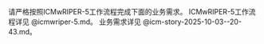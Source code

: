 请严格按照ICMwRIPER-5工作流程完成下面的业务需求。
ICMwRIPER-5工作流程详见 @icmwriper-5.md。
业务需求详见 @icm-story-2025-10-03--20-43.md。